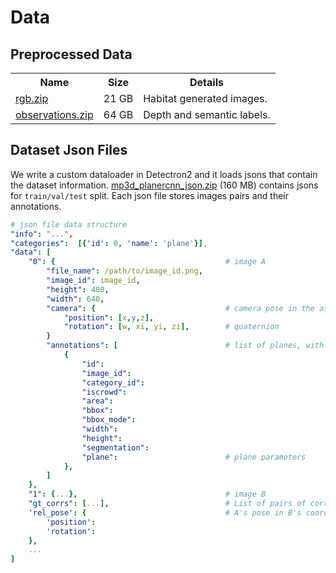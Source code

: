 Data
===========



Preprocessed Data
------------------
<table><tbody>
<!-- START TABLE -->
<!-- TABLE HEADER -->
<th valign="bottom">Name</th>
<th valign="bottom">Size</th>
<th valign="bottom">Details</th>
<tr>
<!-- TABLE BODY -->
<td align="left"><a href="https://fouheylab.eecs.umich.edu/~jinlinyi/2021/sparsePlanesICCV21/data/rgb.zip">rgb.zip</a></td>
<td align="left">21 GB</td>
<td align="left">Habitat generated images.</td>
</tr>

 <tr><td align="left"><a href="https://fouheylab.eecs.umich.edu/~jinlinyi/2021/sparsePlanesICCV21/data/observations.zip">observations.zip</a></a></td>
<td align="left">64 GB</td>
<td align="left">Depth and semantic labels.</td>
</tr>

</tbody></table>


Dataset Json Files
------------------
We write a custom dataloader in Detectron2 and it loads jsons that contain the dataset information.
[mp3d_planercnn_json.zip][split] (160 MB) contains jsons for `train/val/test` split. Each json file stores images pairs and their annotations.
```yaml
# json file data structure
"info": "...",
"categories":  [{'id': 0, 'name': 'plane'}],
"data": [
    "0": {                                      # image A
        "file_name": /path/to/image_id.png,
        "image_id": image_id,
        "height": 480,
        "width": 640,
        "camera": {                             # camera pose in the asset
            "position": [x,y,z],                
            "rotation": [w, xi, yi, zi],        # quaternion
        }
        "annotations": [                        # list of planes, with detectron2 annotations format.
            {                                   
                "id":                           
                "image_id":
                "category_id":
                "iscrowd":
                "area": 
                "bbox":
                "bbox_mode":
                "width":
                "height":
                "segmentation":
                "plane":                        # plane parameters
            },
        ]
    },
    "1": {...},                                 # image B
    "gt_corrs": [...],                          # List of pairs of corresponding plane indices
    'rel_pose': {                               # A's pose in B's coordinate frame.
        'position':
        'rotation':
    },
    ...
]
```

[split]: https://fouheylab.eecs.umich.edu/~jinlinyi/2021/sparsePlanesICCV21/split/mp3d_planercnn_json.zip